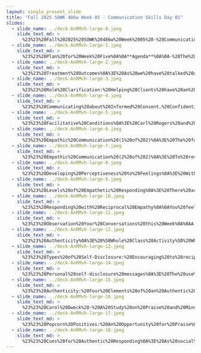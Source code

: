 ```yaml
---
layout: single_present_slide
title: "Fall 2025 SOWK 486w Week 05 - Communication Skills Day 01"
slides:
  - slide_name: ../deck-AnRMvh-large-0.jpeg
    slide_text_md: >
      %23%23%20Fall%202025%20SOWK%20486w%20Week%2005%20-%20Communication%20Skills%20Day%2001%0A%0Atitle:%20Fall%202025%20SOWK%20486w%20Week%2005%20-%20Communication%20Skills%20Day%2001%0Adate:%202025-09-21%2022:43:11%0Alocation:%20Heritage%20University%0Atags:%0A%20%20-%20Heritage%20University%0A%20%20-%20BASW%20Program%0A%20%20-%20SOWK%20486w%0Apresentation_video:%20%3E%0A%20%20%22%22%0Adescription:%20%3E%0A%0AThe%20focus%20of%20week%20five%20for%20SOWK%20486%20is%20on%20communication%20skills.%20There%20are%20many%20that%20Hepworth%20et%20al.%20(2023)%20term%20as%20verbal%20following%20skills.%20Rogers%20(1957),%20who%20developed%20the%20concept%20of%20person-centered%20counseling,%20described%20what%20he%20called%20the%20facilitative%20condition.%20This%20includes%20empathy,%20unconditional%20positive%20regard,%20and%20congruence.%20He%20proposed%20that%20when%20clinicians%20can%20maintain%20these%20aspects,%20they%20can%20support%20and%20help%20promote%20positive%20changes%20in%20their%20clients.%20The%20plan%20for%20today%20is%20to%20talk%20about%20the%20core%20skills%20that%20help%20clinicians%20help%20their%20clients.%20The%20plan%20is%20as%20follows:%0A%0A-%20The%20Facilitative%20Conditions%0A-%20Empathy%0A-%20Authenticity%0A-%20Praise%0A%0ALearning%20Objectives%20This%20Week%20Include:%0A%0A-%20Demonstrate%20an%20understanding%20of%20the%20facilitative%20conditions%20(empathy,%20respect,%20authenticity)%20and%20their%20application%20in%20helping%20relationships.%0A-%20Practice%20recognizing%20and%20responding%20to%20client%20emotions%20using%20levels%20of%20empathic%20communication%20and%20reciprocal%20empathy%20strategies.%0A-%20Apply%20principles%20of%20authenticity%20to%20build%20trust%20and%20connection.%0A%0A
  - slide_name: ../deck-AnRMvh-large-1.jpeg
    slide_text_md: >
      %23%23%20Plan%20for%20Week%20Five%0A%0A**Agenda**%0A%0A-%20The%20Facilitative%20Conditions%0A-%20Empathy%0A-%20Authenticity%0A-%20Praise%0A%0A**Learning%20Objectives**%0A%0A-%20Demonstrate%20an%20understanding%20of%20the%20facilitative%20conditions%20(empathy,%20respect,%20authenticity)%20and%20their%20application%20in%20helping%20relationships.%0A-%20Practice%20recognizing%20and%20responding%20to%20client%20emotions%20using%20levels%20of%20empathic%20communication%20and%20reciprocal%20empathy%20strategies.%0A-%20Apply%20principles%20of%20authenticity%20to%20build%20trust%20and%20connection.%0A%0A
  - slide_name: ../deck-AnRMvh-large-2.jpeg
    slide_text_md: >
      %23%23%20Treatment%20Outcomes%0A%3E%20As%20we%20have%20talked%20about,%20relationship%20and%20client%20belief%20in%20the%20process%20are%20essential%20to%20positive%20outcomes.%0A%0A%3E%20Nearly%20half%20of%20the%20outcome%20relies%20on%20fundamental%20skills%20and%20abilities%20that%20social%20workers%20need%20to%20learn,%20apart%20from%20the%20type%20of%20treatment%20offered%0A(As%20cited%20by%20Hepworth%20--%20Adams%20et%20al.,%202008;%20Miller%20et%20al.,%202013)%0A%0A%0AFactor%20%7C%20Percentage%0A---%20%7C%20---%0AClient%20or%20extra-therapeutic%20factors%20%7C%2040%25%0ARelationship%20factors%20%7C%2030%25%0APlacebo,%20hope,%20and%20expectancy%20factors%20%7C%2015%25%0AModel%20/%20technique%20factors%20%7C%2015%25%0A%0A
  - slide_name: ../deck-AnRMvh-large-3.jpeg
    slide_text_md: >
      %23%23%20Role%20Clarification:%20Helping%20Clients%20have%20an%20idea%20what%20to%20expect%0A%3E%20%22Clients%20often%20have%20an%20unclear%20idea%20about%20what%20to%20expect%20from%20contact%20with%20a%20social%20worker,%20and%20those%20ideas%20may%20differ%20from%20the%20social%20worker's%20expectations%20as%20well%20(Kadushin%20%26%20Kadushin,%201997).%20This%20is%20most%20evident%20when%20the%20client%20has%20been%20referred%20or%20mandated%20for%20service.%20Clarifying%20expectations%20becomes%20a%20key%20intervention%20in%20work%20with%20clients%20who%20have%20not%20chosen%20to%20see%20a%20social%20worker%20(Rooney%20et%20al.,%202009;%20Trotter,%202006).%22%0A%0A-%20**Determine%20your%20client%20expectations**:%20Ask%20questions%20to%20determine%20what%20their%20expectations%20are.%20Help%20them%20to%20manage%20unrealistic%20or%20unreasonable%20expectations.%0A-%20**Emphasize%20client%20responsibility**:%20What%20are%20the%20expectations%20that%20you%20or%20others%20have%20of%20them%3F%0A-%20**Emphasize%20difficulties%20inherent%20in%20the%20process**:%20Making%20change%20is%20hard.%20_Extinction%20burst_%20and%20Skinner%20(1933).%0A-%20**Clarify%20your%20own%20role**:%20What%20will%20you%20be%20doing%20and%20expectations%20they%20can%20have%20on%20you%0A%0A%3E%20%5BSmall%20Group%20Activity%5D%20Pick%20a%20group%20project%20that%20you%20have.%20It%20could%20be%20the%20paper%20for%20this%20class%20or%20another%20assignment.%20Spend%20some%20time%20clarifying%20your%20own%20roles%20in%20that.%0A%0A(Hepworth,%20et%20al.%202023)%0A%0A%3Cdiv%20style%3D%22text-align:%20center%22%20markdown%3D%221%22%3E%0AReference%0A%3C/div%3E%0A%3Cdiv%20style%3D%22margin:%200%200%200%202em;%20text-indent:%20-2em;%22%20markdown%3D%221%22%3E%0A%0ASkinner,%20B.%20F.%20(1933).%20%E2%80%9CResistance%20to%20Extinction%E2%80%9D%20in%20the%20Process%20of%20Conditioning.%20_The%20Journal%20of%20General%20Psychology,%209_(2),%20420-429.%20%3Chttps://doi.org/10.1080/00221309.1933.9920945%3E%0A%0A%3C/div%3E%0A%0A
  - slide_name: ../deck-AnRMvh-large-4.jpeg
    slide_text_md: >
      %23%23%20Communicating%20about%20Informed%20Consent,%20Confidentiality,%20and%20Agency%20Policies%0A%0A-%20Importance%20of%0A-%20How%20to%20do%0A%0AI%20want%20to%20let%20you%20know%20about%20a%20couple%20of%20important%20things.%20First,%20I%20want%20you%20to%20know%20that%20the%20things%20you%20tell%20me%20are%20confidential.%20Do%20you%20know%20what%20that%20means%3F...%20There%20are%20some%20exceptions...%20%0A%0A
  - slide_name: ../deck-AnRMvh-large-5.jpeg
    slide_text_md: >
      %23%23%20Facilitative%20Conditions%0A%3E%20Carl%20Rogers%20and%20Person%20Centered%20Counseling%20give%20the%20best%20and%20most%20focus%20on%20basic%20helping%20attitudes.%0A%0AThe%20facilitative%20conditions%20(or%20core%20conditions)%20in%20helping%20relationships%20were%20denoted%20initially%20by%20Carl%20Rogers%20(1957)%20as...%0A%0A-%20Empathy%0A-%20Unconditional%20positive%20regard%0A-%20Congruence%0A%0A(I%20have%20a%20paper%20talking%20about%20it%20from%20a%20later%20date,%201979)%0A%0AMuch%20of%20the%20current%20research%20describes%20these%20as:%0A%0A-%20Respect%0A-%20Authenticity%0A-%20Empathy%0A%0AThe%20current%20iteration%20of%20the%20textbook%20doesn't%20describe%20the%20distinction%20between%20respect%20and%20warmth.%0A%0A-%20Facilitative%20conditions%20are%20often%20thought%20to%20be%20the%20foundation-level%20skills%20that%20undergird%20many%20treatment%20models%20and%20help%20create%20a%20positive%20client%E2%80%93social%20worker%20relationship.%0A-%20Research%20has%20mainly%20supported%20the%20correlation%20of%20empathy%20with%20positive%20social%20work%20outcomes.%0A-%20The%20facilitative%20skills%20are%20instrumental%20in%20treatment%20situations%20with%20voluntary%20clients.%0A%0A%5BWhole%20Class%20Activity%5D%20As%20a%20whole%20group,%20brainstorm%20antonyms%20of%20each%20of%20the%20facilitative%20conditions.%20Groups%20will%20have%20a%20couple%20of%20minutes%20to%20create%20a%20short%20role%20play%20to%20do%20in%20front%20of%20the%20class%20to%20demonstrate%20the%20skill.%20The%20rest%20of%20the%20class%20will%20have%20to%20guess%20what%20the%20team%20is%20role-playing.%0A%0A(Hepworth%20et%20al.,%202023)%0A%0A%3Cdiv%20style%3D%22text-align:%20center%22%20markdown%3D%221%22%3E%0AReference%0A%3C/div%3E%0A%3Cdiv%20style%3D%22margin:%200%200%200%202em;%20text-indent:%20-2em;%22%20markdown%3D%221%22%3E%0A%0ARogers,%20C.%20R.%20(1979).%20The%20foundations%20of%20the%20person-centered%20approach.%20Education,%20100(2),%2098-108.%20%0A%0A%3C/div%3E%0A%0A%0A
  - slide_name: ../deck-AnRMvh-large-6.jpeg
    slide_text_md: >
      %23%23%20Empathic%20Communication%20(1%20of%202)%0A%3E%20The%20following%20is%20a%20short%20video%20clip%20from%20a%20presentation%20that%20Bren%C3%A9%20Brown%20did%20called%20the%20%22The%20Power%20of%20Vulnerability.%22%0A%0A%3E%20%5BActivity%5D%20Watch%20the%20video%20clip.%0A%0A%3E%20%5BDiscussion%5D%20What%20did%20you%20think%20of%20Theresa%20Wiseman%20(2007)%20concept%20of%20four%20parts%20to%20empathy.%20%22Toward%20a%20holistic%20conceptualization%20of%20empathy%20for%20nursing%20practice.%22%0A%0ADraw%20out%20as%20many%20as%20people%20can%20remember.%0A%0A--%3E%20Next%20Slide%0A%0A%3Cdiv%20style%3D%22text-align:%20center%22%20markdown%3D%221%22%3E%0AReference%0A%3C/div%3E%0A%3Cdiv%20style%3D%22margin:%200%200%200%202em;%20text-indent:%20-2em;%22%20markdown%3D%221%22%3E%0A%0ARoyal%20Society%20of%20Arts.%20(2013,%20December%2010).%20_Bren%C3%A9%20Brown%20on%20Empathy_%20%5BVideo%5D.%20YouTube.%20%3Chttps://www.youtube.com/watch%3Fv%3D1Evwgu369Jw%3E%0A%0AWiseman,%20T.%20(2007).%20Toward%20a%20holistic%20conceptualization%20of%20empathy%20for%20nursing%20practice.%20_Advances%20in%20Nursing%20Science,%2030_(3),%20E61%E2%80%93E72.%20%3Chttps://doi.org/10.1097/01.ANS.0000286630.00011.e3%3E%0A%0A%3C/div%3E%0A%0A
  - slide_name: ../deck-AnRMvh-large-7.jpeg
    slide_text_md: >
      %23%23%20Empathic%20Communication%20(2%20of%202)%0A%3E%20To%20review,%20that%20is...%0A%0A1.%20Perspective%20taking%20and%20recognizing%20their%20perspective%20as%20truth%0A2.%20Staying%20out%20of%20judgment%0A3.%20Recognizing%20emotion%20in%20other%20people%0A4.%20Communicating%20emotion%20with%20people%0A%0A(Wiseman,%202007)%0A%0A%5BWhole%20Group%20Activity%5D%20Go%20Deeper%0A%0A-%20What%20becomes%20challenging%20about%20implementing%20this%3F%0A%0A
  - slide_name: ../deck-AnRMvh-large-8.jpeg
    slide_text_md: >
      %23%23%20Developing%20Perceptiveness%20to%20Feelings%0A%3E%20With%20empathy%20being%20such%20an%20important%20skill,%20we%20need%20to%20discuss%20how%20we%20can%20develop%20perceptiveness%20to%20feelings.%20We%20also%20know%20that%20feelings%20and%20emotions%20exert%20a%20powerful%20influence%20on%20behavior%20and%20often%20play%20a%20central%20role%20in%20the%20problems%20of%20clients.%0A%0A-%20To%20respond%20to%20the%20broad%20spectrum%20of%20emotions%20and%20feeling%20states%20presented%20by%20clients,%20the%20social%20worker%20must%20be%20fully%20aware%20of%20the%20diversity%20of%20human%20emotions.%0A%20%20%20%20*%20__Position%20of%20not%20knowing...__%0A%20%20%20%20*%20They%20also%20need%20to%20take%20a%20%22not%20knowing%22%20position%20of%20learning%20what%20emotional%20expression%20means%20for%20the%20particular%20client%20in%20front%20of%20them.%0A-%20It%20is%20essential%20to%20realize%20that%20high-level%20empathic%20responding%20has%20two%20parts:%0A%20%20%20%20*%20Self-Awareness%20and%20Emotional%20Regulation%0A%20%20%20%20*%20Empathetic%20Action%0A%0A%3E%20Applicants%20or%20voluntary%20clients%20often%20enter%20into%20the%20helping%20relationship%20with%20openness,%20hoping%20to%20explore%20both%20their%20concerns%20and%20their%20related%20feelings.%0A%0A(Hepworth,%20et%20al.%202023)%0A%0A
  - slide_name: ../deck-AnRMvh-large-9.jpeg
    slide_text_md: >
      %23%23%20Levels%20of%20Empathetic%20Responding%0A%3E%20There%20are%20three%20levels%20of%20empathetic%20responding...%0A%0A__Surface%20empathy__:%20A%20direct%20reflection%20of%20the%20feelings%20and%20concerns%20that%20the%20clients%20express,%20usually%20using%20the%20same%20vocabulary%0A%0AYou%20are%20feeling%20down.%0A%0A__Reciprocal%20empathy__:%20Focus%20on%20the%20direct%20feelings%20that%20clients%20express%20to%20you,%20but%20extends%20perspective%20taking%20and%20speculate%20about%20feelings%20and%20emotions.%0A%0AYou%20sound%20like%20you%20are%20feeling%20depressed%20and%20like%20you%20don't%20have%20much%20control.%0A%0A__Additive%20empathy__:%20The%20process%20of%20reflecting%20the%20full%20range%20and%20intensity%20of%20the%20surface%20and%20underlying%20feelings%20that%20a%20client%20conveys%20through%20verbal%20and%20nonverbal%20communication%20%0A%0AIncludes%20high%20levels%20of%20intimate%20sharing%20from%20the%20client%20and%20a%20developed%20assessment%20by%20the%20social%20worker%0A%0A(Hepworth%20et%20al.,%202023)%0A%0A
  - slide_name: ../deck-AnRMvh-large-10.jpeg
    slide_text_md: >
      %23%23%20Responding%20with%20Reciprocal%20Empathy%0A%0AYou%20feel%20______%20about%20%20______%20because%20______%20accurately%20identifies%20or%20describes%20feelings.%0AYou%20feel%20______,%20yet%20you%20also%20feel%20______%0A%0A-%20Consider%20the%20list%20of%20affective%20words%20and%20phrases%20on%20page%2084%0A-%20Consider%20the%20sentence%20frames%20above,%20or%20the%20leads%20for%20empathetic%20responding%20on%20page%2089.%0A%0A%5BPartner%20Group%20Activity%5D%20With%20a%20partner,%20take%20turns%20sharing%20respectively%20for%20about%20five%20minutes,%20about%20an%20experience%20that%20they%20experienced%20an%20emotional%20response%20(any%20emotion,%20happiness,%20sadness,%20excitement,%20nervousness,%20etc.%20-%20does%20not%20need%20to%20be%20an%20overly%20personal%20story).%20The%20person%20not%20telling%20the%20story's%20job%20is%20to%20draw%20out%20the%20details%20of%20the%20event%20and%20find%20opportunities%20to%20respond%20empathetically.%0A%0A(Hepworth%20et%20al.,%202023)%0A%0A%0A
  - slide_name: ../deck-AnRMvh-large-11.jpeg
    slide_text_md: >
      %23%23%20Observation%20Your%20Conversations%20this%20Week%0A%0AA.%20As%20you%20interact%20with%20others%20and%20observe%20others%E2%80%99%20interactions%20during%20the%20week,%20notice%20how%20frequently%20or%20infrequently%20people%20send%20empathic%20messages.%20Also,%20observe%20the%20types%20of%20messages%20that%20are%20sent%20and%20how%20these%20messages%20influence%20the%20course%20of%20conversations.%0A%0AB.%20As%20you%20interact%20with%20your%20spouse,%20parents,%20children,%20friends,%20and%20fellow%20students,%20practice%20listening%20carefully%20and%20responding%20with%20empathic%20messages%20when%20appropriate.%20Be%20alert%20to%20how%20empathic%20messages%20influence%20interactions%20and%20to%20the%20feeling%20tones%20that%20these%20responses%20create.%0A%0A
  - slide_name: ../deck-AnRMvh-large-12.jpeg
    slide_text_md: >
      %23%23%20Authenticity%0A%3E%20%5BWhole%20Class%20Activity%5D%20What%20is%20authenticity,%20and%20why%20is%20it%20important%3F%0A%0A%3E%20Authenticity%20is%20defined%20as%20the%20sharing%20of%20self%20by%20relating%20in%20a%20natural,%20sincere,%20spontaneous,%20open,%20and%20genuine%20manner.%0A%0A(Hepworth%20et%20al.,%202023)%0A%0A
  - slide_name: ../deck-AnRMvh-large-13.jpeg
    slide_text_md: >
      %23%23%20Types%20of%20Self-Disclosure:%20Encouraging%20to%20reciprocate%20with%20trust%20%26%20openness%0A%3E%20%22Viewed%20from%20a%20therapeutic%20perspective,%20self-disclosure%20encourages%20clients%20to%20reciprocate%20with%20trust%20and%20openness.%20Lee%20(2014)%20has%20identified%20two%20types%20of%20self-disclosure:%20self-involving%20statements%20and%20personal%20self-disclosure%22%20(Hepworth,%20et%20al.,%202017)%0A%0A-%20**Self-involving%20statements**%20include%20messages%20that%20express%20the%20social%20worker's%20personal%20reaction%20to%20the%20client%20during%20the%20course%20of%20a%20session.%0A-%20**Personal%20self-disclosure%20messages**,%20by%20contrast,%20center%20on%20struggles%20or%20problems%20the%20social%20worker%20is%20currently%20experiencing%20or%20has%20experienced%20that%20are%20similar%20to%20the%20client's%20problems.%0A%0A(Hepworth,%20et%20al.%202023)%0A%0A
  - slide_name: ../deck-AnRMvh-large-14.jpeg
    slide_text_md: >
      %23%23%20Personal%20self-disclosure%20messages%0A%3E%20The%20use%20of%20self-disclosure%20can%20be%20a%20meaningful%20and%20valuable%20tool%20that%20we%20use%20as%20social%20workers.%20I%20also%20want%20to%20provide%20caution%20to%20you.%20First,%20let%20me%20tell%20you%20about%20my%20experience,%20and%20then%20a%20couple%20of%20things%20I%20have%20found%20that%20you%20should%20consider.%0A%0A-%20Tell%20the%20story%20of%20my%20dad%0A-%20Tell%20the%20story%20of%20starting%20our%20work%20in%20social%20work%20and%20self-disclosure%0A-%20Talk%20about%20the%20three%20essential%20things.%0A%0A---%0A%0A-%20Done%20for%20the%20client,%20**purposefully**%0A-%20Enough%20details%20to%20provide%20connection%20and%20understanding,%20but%20**limited**%0A-%20Focus%20on%20other%20forms%20to%20demonstrate%20authenticity,%20use%20**sparingly**%0A%0A%0A
  - slide_name: ../deck-AnRMvh-large-15.jpeg
    slide_text_md: >
      %23%23%20Authenticity:%20Four%20Elements%20of%20an%20Authentic%20Message%0A%3E%20As%20social%20workers%20practice%20authentic%20responding%20and%20teach%20clients%20to%20respond%20authentically%20in%20their%20encounters%20with%20others,%20they%20should%20keep%20in%20mind%20the%20following%20guidelines%20related%20to%20the%20four%20elements%20of%20an%20authentic%20message:%0A%20%0A-%20Personalize%20messages%20with%20the%20pronoun%20%22I.%22%0A-%20Share%20feelings%20that%20lie%20at%20varying%20depths.%0A-%20Describe%20the%20situation%20or%20targeted%20behavior%20in%20neutral%20or%20descriptive%20terms.%0A-%20Identify%20the%20specific%20impact%20of%20the%20problem%20situation%20or%20the%20behavior%20of%20others.%0A%0A(Hepworth,%20et%20al.%202023)%0A%0A
  - slide_name: ../deck-AnRMvh-large-16.jpeg
    slide_text_md: >
      %23%23%20Carol%20Dweck%20-%20A%20Study%20on%20Praise%20and%20Mindsets%0A%0A%5BWhole%20Class%20Activity%5D%20Watch%20the%20video.%0A%5BWhole%20Class%20Activity%5D%20Go%20Deeper%0A%0A-%20How%20does%20this%20impact%20us%20as%20social%20workers%0A-%20How%20do%20we%20give%20specific%20praise%0A%0A%3Cdiv%20style%3D%22text-align:%20center%22%20markdown%3D%221%22%3E%0AReference%0A%3C/div%3E%0A%3Cdiv%20style%3D%22margin:%200%200%200%202em;%20text-indent:%20-2em;%22%20markdown%3D%221%22%3E%0A%0ARagan,%20T.%20(2014%20Jan%2030)%20_Carol%20Dweck%20-%20A%20study%20on%20praise%20and%20mindsets_%20%5BVideo%20File%5D.%20YouTube.%20%3Chttps://youtu.be/NWv1VdDeoRY%3E%0A%0A%3C/div%3E%0A%0A
  - slide_name: ../deck-AnRMvh-large-17.jpeg
    slide_text_md: >
      %23%23%20Popcorn%20Positives:%20An%20Opportunity%20for%20Praise%0A%3E%20Watch%20%E2%80%9Cit's%20corn%22%0A%0ADiscuss%20popcorn%20positives%20in%20the%20classroom.%0AHave%20the%20group%20review%20and%20offer%20positive%20feedback%20for%20each%20person.%0A%0A
  - slide_name: ../deck-AnRMvh-large-18.jpeg
    slide_text_md: >
      %23%23%20Cues%20for%20Authentic%20Responding%0A%3E%20As%20social%20workers,%20we%20sometimes%20have%20to%20authentically%20respond%20when%20the%20client%20makes%20requests%20or%20when%20we%20believe%20it%20is%20in%20the%20best%20interest%20of%20the%20client.%0A%0A**Clients%E2%80%99%20Request%20for%20Self-Disclosure**%0A%0A-%20Request%20for%20personal%20information%0A-%20Request%20for%20social%20worker's%20opinions,%20views,%20and%20feelings%0A%0A%0A**Social%20Workers%E2%80%99%20Decision%20to%20Share%20Perceptions%20and%20Reactions%20They%20Believe%20Will%20Be%20Helpful**%0A%0A-%20Requests%20for%20social%20workers%E2%80%99%20opinions,%20views,%20and%20feelings%0A-%20Disclosing%20personal%20past%20experiences%0A-%20Providing%20Feedback%0A-%20Experiencing%20discomfort%20in%20session%0A-%20Shareing%20feelings%20of%20frustration,%20anger,%20and%20hurt%0A-%20Responding%20to%20positive%20feedback%0A-%20Giving%20positive%20feedback%0A-%20Saying%20no%20and%20setting%20limits%0A
---
```


